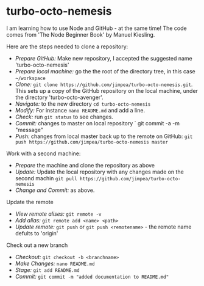 turbo-octo-nemesis
==================

I am learning how to use Node and GitHub - at the same time! The code comes from 'The Node Beginner Book' by Manuel Kiesling.

Here are the steps needed to clone a repository:

- *Prepare GitHub:* Make new repository, I accepted the suggested name 'turbo-octo-nemesis'
- *Prepare local machine:* go the the root of the directory tree, in this case `~/workspace`
- *Clone:* `git clone https://github.com/jimpea/turbo-octo-nemesis.git`. This sets up a copy of the GitHub repository on the local machine, under the directory 'turbo-octo-avenger'.
- *Navigate:* to the new directory `cd turbo-octo-nemesis`
- *Modify:* For instance  `nano README.md` and add a line.
- *Check:* run `git status` to see changes.
- *Commit:* changes to master on local repository ` git commit -a -m "message"
- *Push:* changes from local master back up to the remote on GitHub: `git push https://github.com/jimpea/turbo-octo-nemesis master`

Work with a second machine:

- *Prepare* the machine and clone the repository as above
- *Update:* Update the local repository with any changes made on the second machin `git pull https://github.com/jimpea/turbo-octo-nemesis`
- *Change and Commit:* as above.

Update the remote

- *View remote alises:* `git remote -v`
- *Add alias:* `git remote add <name> <path>`
- *Update remote:* `git push` or `git push <remotename>` - the remote name defults to 'origin'

Check out a new branch

- *Checkout:* `git checkout -b <branchname>`
- *Make Changes:* `nano README.md`
- *Stage:* `git add README.md`
- *Commit:* `git commit -m "added documentation to README.md"`

 

